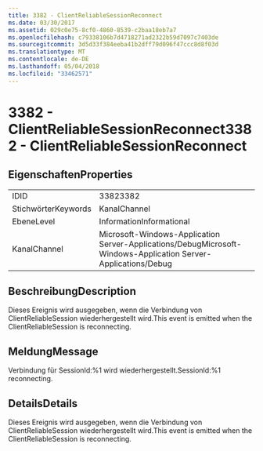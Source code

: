 ```yaml
---
title: 3382 - ClientReliableSessionReconnect
ms.date: 03/30/2017
ms.assetid: 029c0e75-8cf0-4860-8539-c2baa18eb7a7
ms.openlocfilehash: c79338106b7d4718271ad2322b59d7097c7403de
ms.sourcegitcommit: 3d5d33f384eeba41b2dff79d096f47ccc8d8f03d
ms.translationtype: MT
ms.contentlocale: de-DE
ms.lasthandoff: 05/04/2018
ms.locfileid: "33462571"
---
```

# <a name="3382---clientreliablesessionreconnect"></a><span data-ttu-id="22347-102">3382 - ClientReliableSessionReconnect</span><span class="sxs-lookup"><span data-stu-id="22347-102">3382 - ClientReliableSessionReconnect</span></span>
## <a name="properties"></a><span data-ttu-id="22347-103">Eigenschaften</span><span class="sxs-lookup"><span data-stu-id="22347-103">Properties</span></span>  
  
|||  
|-|-|  
|<span data-ttu-id="22347-104">ID</span><span class="sxs-lookup"><span data-stu-id="22347-104">ID</span></span>|<span data-ttu-id="22347-105">3382</span><span class="sxs-lookup"><span data-stu-id="22347-105">3382</span></span>|  
|<span data-ttu-id="22347-106">Stichwörter</span><span class="sxs-lookup"><span data-stu-id="22347-106">Keywords</span></span>|<span data-ttu-id="22347-107">Kanal</span><span class="sxs-lookup"><span data-stu-id="22347-107">Channel</span></span>|  
|<span data-ttu-id="22347-108">Ebene</span><span class="sxs-lookup"><span data-stu-id="22347-108">Level</span></span>|<span data-ttu-id="22347-109">Information</span><span class="sxs-lookup"><span data-stu-id="22347-109">Informational</span></span>|  
|<span data-ttu-id="22347-110">Kanal</span><span class="sxs-lookup"><span data-stu-id="22347-110">Channel</span></span>|<span data-ttu-id="22347-111">Microsoft-Windows-Application Server-Applications/Debug</span><span class="sxs-lookup"><span data-stu-id="22347-111">Microsoft-Windows-Application Server-Applications/Debug</span></span>|  
  
## <a name="description"></a><span data-ttu-id="22347-112">Beschreibung</span><span class="sxs-lookup"><span data-stu-id="22347-112">Description</span></span>  
 <span data-ttu-id="22347-113">Dieses Ereignis wird ausgegeben, wenn die Verbindung von ClientReliableSession wiederhergestellt wird.</span><span class="sxs-lookup"><span data-stu-id="22347-113">This event is emitted when the ClientReliableSession is reconnecting.</span></span>  
  
## <a name="message"></a><span data-ttu-id="22347-114">Meldung</span><span class="sxs-lookup"><span data-stu-id="22347-114">Message</span></span>  
 <span data-ttu-id="22347-115">Verbindung für SessionId:%1 wird wiederhergestellt.</span><span class="sxs-lookup"><span data-stu-id="22347-115">SessionId:%1 reconnecting.</span></span>  
  
## <a name="details"></a><span data-ttu-id="22347-116">Details</span><span class="sxs-lookup"><span data-stu-id="22347-116">Details</span></span>  
 <span data-ttu-id="22347-117">Dieses Ereignis wird ausgegeben, wenn die Verbindung von ClientReliableSession wiederhergestellt wird.</span><span class="sxs-lookup"><span data-stu-id="22347-117">This event is emitted when the ClientReliableSession is reconnecting.</span></span>
